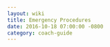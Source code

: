 ```yaml
---
layout: wiki
title: Emergency Procedures
date: 2016-10-18 07:00:00 -0800
category: coach-guide
---
```

